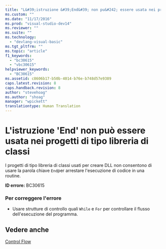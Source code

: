 ```yaml
---
title: "L&#39;istruzione &#39;End&#39; non pu&#242; essere usata nei progetti di tipo libreria di classi | Microsoft Docs"
ms.custom: ""
ms.date: "11/17/2016"
ms.prod: "visual-studio-dev14"
ms.reviewer: ""
ms.suite: ""
ms.technology: 
  - "devlang-visual-basic"
ms.tgt_pltfrm: ""
ms.topic: "article"
f1_keywords: 
  - "bc30615"
  - "vbc30615"
helpviewer_keywords: 
  - "BC30615"
ms.assetid: c8606b17-b50b-4014-b76e-b748d57e9389
caps.latest.revision: 8
caps.handback.revision: 8
author: "stevehoag"
ms.author: "shoag"
manager: "wpickett"
translationtype: Human Translation
---
```

# L&#39;istruzione &#39;End&#39; non pu&#242; essere usata nei progetti di tipo libreria di classi
I progetti di tipo libreria di classi usati per creare DLL non consentono di usare la parola chiave `End`per arrestare l'esecuzione di codice in una routine.  
  
 **ID errore:** BC30615  
  
### Per correggere l'errore  
  
-   Usare strutture di controllo quali `While` e `For` per controllare il flusso dell'esecuzione del programma.  
  
## Vedere anche  
 [Control Flow](../../visual-basic/programming-guide/language-features/control-flow/index.md)